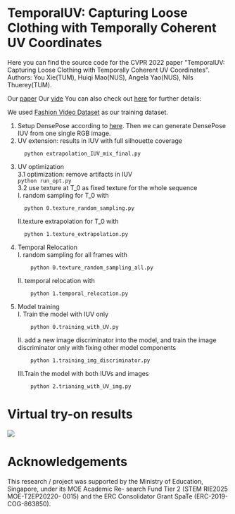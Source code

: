# TemporalUV: Capturing Loose Clothing with Temporally Coherent UV Coordinates
Here you can find the source code for the CVPR 2022 paper "TemporalUV: Capturing Loose Clothing with Temporally Coherent UV Coordinates". Authors: You Xie(TUM), Huiqi Mao(NUS), Angela Yao(NUS), Nils Thuerey(TUM).

Our [paper](https://arxiv.org/pdf/2204.03671.pdf)
Our [vide](https://youtu.be/mDjzzMDy9Ko)
You can also check out [here](https://ge.in.tum.de/publications/temporaluv-capturing-loose-clothing-with-temporally-coherent-uv-coordinates/) for further details:

We used [Fashion Video Dataset](https://vision.cs.ubc.ca/datasets/fashion/) as our training dataset.

1. Setup DensePose according to [here](https://github.com/facebookresearch/Densepose). Then we can generate DensePose IUV from one single RGB image.
2. UV extension: results in IUV with full silhouette coverage  
      ```
    	python extrapolation_IUV_mix_final.py
      ```
3. UV optimization  
    3.1 optimization: remove artifacts in IUV  
        ```
        python run_opt.py  
        ```  
    3.2 use texture at T_0 as fixed texture for the whole sequence  
     I. random sampling for T_0 with  
     ```
	   python 0.texture_random_sampling.py  
     ```
     II.texture extrapolation for T_0 with  
      ```
	  	python 1.texture_extrapolation.py
      ```
4. Temporal Relocation  
    I.  random sampling for all frames with  
    ```
		python 0.texture_random_sampling_all.py  
    ```
    II. temporal relocation with  
    ```
		python 1.temporal_relocation.py  
    ```
5. Model training  
    I.  Train the model with IUV only  
    ```
		python 0.training_with_UV.py  
    ```
    II. add a new image discriminator into the model, and train the image discriminator only with fixing other model components  
    ```
		python 1.training_img_discriminator.py  
    ```
    III.Train the model with both IUVs and images  
    ```
		python 2.trianing_with_UV_img.py
    ```

# Virtual try-on results
  ![](virtual_try_on_results/output.gif)

# Acknowledgements
  This research / project was supported by the Ministry of Education, Singapore, under its MOE Academic Re- search Fund Tier 2 (STEM RIE2025 MOE-T2EP20220- 0015) and the ERC Consolidator Grant SpaTe (ERC-2019- COG-863850).
